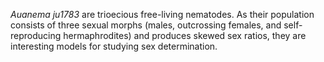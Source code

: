  <em>Auanema ju1783</em> are trioecious free-living nematodes. As their population consists of three sexual morphs (males, outcrossing females, and self-reproducing hermaphrodites) and produces skewed sex ratios, they are interesting models for studying sex determination.
